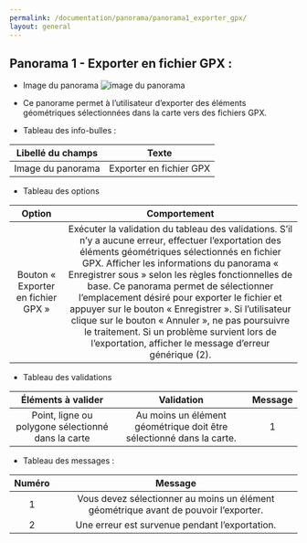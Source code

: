 ```yaml
---
permalink: /documentation/panorama/panorama1_exporter_gpx/
layout: general
---
```


## Panorama 1 - Exporter en fichier GPX :

* Image du panorama
![image du panorama](/igo/interfaces/navigateur/public/images/toolbar/gps_up.png)
* Ce panorame permet à l’utilisateur d’exporter des éléments géométriques sélectionnées dans la carte vers des fichiers GPX.


* Tableau des info-bulles :

| Libellé du champs | Texte | 
|:-----------------:|:-----:| 
| Image du panorama | Exporter en fichier GPX |   

* Tableau des options

| Option | Comportement |  
|:------:|:------------:|
|Bouton « Exporter en fichier GPX »|Exécuter la validation du tableau des validations. S’il n’y a aucune erreur, effectuer l’exportation des éléments géométriques sélectionnés en fichier GPX. Afficher les informations du panorama « Enregistrer sous » selon les règles fonctionnelles de base. Ce panorama permet de sélectionner l’emplacement désiré pour exporter le fichier et appuyer sur le bouton « Enregistrer ». Si l’utilisateur clique sur le bouton « Annuler », ne pas poursuivre le traitement. Si un problème survient lors de l’exportation, afficher le message d’erreur générique (2).                                                                   

* Tableau des validations

|  Éléments à valider |                                     Validation               |   Message | 
|:---------------------------------------:|:---------------:|:---------------:|
|Point, ligne ou polygone sélectionné dans la carte | Au moins un élément géométrique doit être sélectionné dans la carte.|1|

* Tableau des messages :

|  Numéro |Message | 
|:-------:|:------:| 
| 1 | Vous devez sélectionner au moins un élément géométrique avant de pouvoir l’exporter. |
| 2 | Une erreur est survenue pendant l’exportation. |
